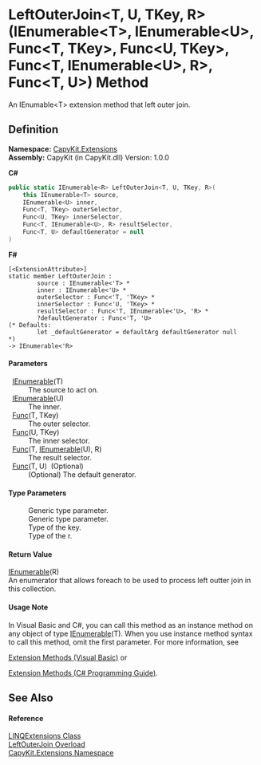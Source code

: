 # LeftOuterJoin&lt;T, U, TKey, R&gt;(IEnumerable&lt;T&gt;, IEnumerable&lt;U&gt;, Func&lt;T, TKey&gt;, Func&lt;U, TKey&gt;, Func&lt;T, IEnumerable&lt;U&gt;, R&gt;, Func&lt;T, U&gt;) Method


An IEnumable&lt;T&gt; extension method that left outer join.



## Definition
**Namespace:** <a href="N_CapyKit_Extensions.md">CapyKit.Extensions</a>  
**Assembly:** CapyKit (in CapyKit.dll) Version: 1.0.0

**C#**
``` C#
public static IEnumerable<R> LeftOuterJoin<T, U, TKey, R>(
	this IEnumerable<T> source,
	IEnumerable<U> inner,
	Func<T, TKey> outerSelector,
	Func<U, TKey> innerSelector,
	Func<T, IEnumerable<U>, R> resultSelector,
	Func<T, U> defaultGenerator = null
)

```
**F#**
``` F#
[<ExtensionAttribute>]
static member LeftOuterJoin : 
        source : IEnumerable<'T> * 
        inner : IEnumerable<'U> * 
        outerSelector : Func<'T, 'TKey> * 
        innerSelector : Func<'U, 'TKey> * 
        resultSelector : Func<'T, IEnumerable<'U>, 'R> * 
        ?defaultGenerator : Func<'T, 'U> 
(* Defaults:
        let _defaultGenerator = defaultArg defaultGenerator null
*)
-> IEnumerable<'R> 
```



#### Parameters
<dl><dt>  <a href="https://learn.microsoft.com/dotnet/api/system.collections.generic.ienumerable-1" target="_blank" rel="noopener noreferrer">IEnumerable</a>(T)</dt><dd>The source to act on.</dd><dt>  <a href="https://learn.microsoft.com/dotnet/api/system.collections.generic.ienumerable-1" target="_blank" rel="noopener noreferrer">IEnumerable</a>(U)</dt><dd>The inner.</dd><dt>  <a href="https://learn.microsoft.com/dotnet/api/system.func-2" target="_blank" rel="noopener noreferrer">Func</a>(T, TKey)</dt><dd>The outer selector.</dd><dt>  <a href="https://learn.microsoft.com/dotnet/api/system.func-2" target="_blank" rel="noopener noreferrer">Func</a>(U, TKey)</dt><dd>The inner selector.</dd><dt>  <a href="https://learn.microsoft.com/dotnet/api/system.func-3" target="_blank" rel="noopener noreferrer">Func</a>(T, <a href="https://learn.microsoft.com/dotnet/api/system.collections.generic.ienumerable-1" target="_blank" rel="noopener noreferrer">IEnumerable</a>(U), R)</dt><dd>The result selector.</dd><dt>  <a href="https://learn.microsoft.com/dotnet/api/system.func-2" target="_blank" rel="noopener noreferrer">Func</a>(T, U)  (Optional)</dt><dd>(Optional) The default generator.</dd></dl>

#### Type Parameters
<dl><dt /><dd>Generic type parameter.</dd><dt /><dd>Generic type parameter.</dd><dt /><dd>Type of the key.</dd><dt /><dd>Type of the r.</dd></dl>

#### Return Value
<a href="https://learn.microsoft.com/dotnet/api/system.collections.generic.ienumerable-1" target="_blank" rel="noopener noreferrer">IEnumerable</a>(R)  
An enumerator that allows foreach to be used to process left outter join in this collection.

#### Usage Note
In Visual Basic and C#, you can call this method as an instance method on any object of type <a href="https://learn.microsoft.com/dotnet/api/system.collections.generic.ienumerable-1" target="_blank" rel="noopener noreferrer">IEnumerable</a>(T). When you use instance method syntax to call this method, omit the first parameter. For more information, see <a href="https://docs.microsoft.com/dotnet/visual-basic/programming-guide/language-features/procedures/extension-methods" target="_blank" rel="noopener noreferrer">

Extension Methods (Visual Basic)</a> or <a href="https://docs.microsoft.com/dotnet/csharp/programming-guide/classes-and-structs/extension-methods" target="_blank" rel="noopener noreferrer">

Extension Methods (C# Programming Guide)</a>.

## See Also


#### Reference
<a href="T_CapyKit_Extensions_LINQExtensions.md">LINQExtensions Class</a>  
<a href="Overload_CapyKit_Extensions_LINQExtensions_LeftOuterJoin.md">LeftOuterJoin Overload</a>  
<a href="N_CapyKit_Extensions.md">CapyKit.Extensions Namespace</a>  
